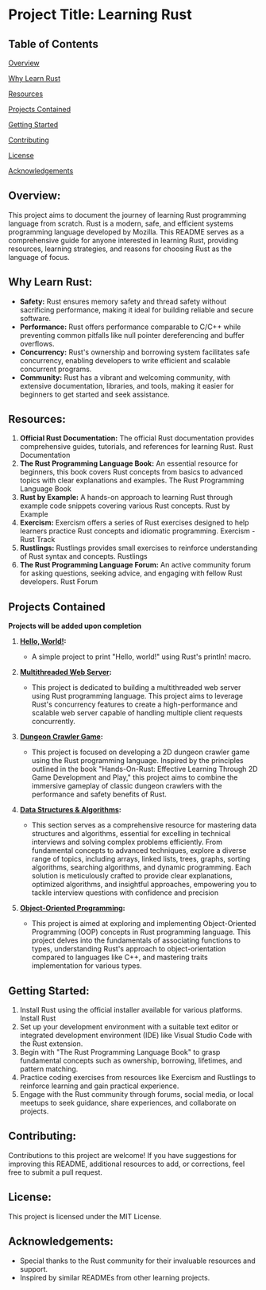 # **Project Title: Learning Rust**

## Table of Contents
[Overview](https://github.com/WambuaJoe/Multiverse-of-Rust-ness?tab=readme-ov-file#overview)

[Why Learn Rust](https://github.com/WambuaJoe/Multiverse-of-Rust-ness?tab=readme-ov-file#why-learn-rust)

[Resources](https://github.com/WambuaJoe/Multiverse-of-Rust-ness?tab=readme-ov-file#resources)

[Projects Contained](https://github.com/WambuaJoe/Multiverse-of-Rust-ness?tab=readme-ov-file#resources)

[Getting Started](https://github.com/WambuaJoe/Multiverse-of-Rust-ness?tab=readme-ov-file#getting-started)

[Contributing](https://github.com/WambuaJoe/Multiverse-of-Rust-ness?tab=readme-ov-file#contributing)

[License](https://github.com/WambuaJoe/Multiverse-of-Rust-ness?tab=readme-ov-file#license)

[Acknowledgements](https://github.com/WambuaJoe/Multiverse-of-Rust-ness?tab=readme-ov-file#acknowledgements)


## **Overview:** 
This project aims to document the journey of learning Rust programming language from scratch. Rust is a modern, safe, and efficient systems programming language developed by Mozilla. This README serves as a comprehensive guide for anyone interested in learning Rust, providing resources, learning strategies, and reasons for choosing Rust as the language of focus.

## **Why Learn Rust:**

-   **Safety:** Rust ensures memory safety and thread safety without sacrificing performance, making it ideal for building reliable and secure software.
-   **Performance:** Rust offers performance comparable to C/C++ while preventing common pitfalls like null pointer dereferencing and buffer overflows.
-   **Concurrency:** Rust's ownership and borrowing system facilitates safe concurrency, enabling developers to write efficient and scalable concurrent programs.
-   **Community:** Rust has a vibrant and welcoming community, with extensive documentation, libraries, and tools, making it easier for beginners to get started and seek assistance.

## **Resources:**

1.  **Official Rust Documentation:** The official Rust documentation provides comprehensive guides, tutorials, and references for learning Rust. Rust Documentation
2.  **The Rust Programming Language Book:** An essential resource for beginners, this book covers Rust concepts from basics to advanced topics with clear explanations and examples. The Rust Programming Language Book
3.  **Rust by Example:** A hands-on approach to learning Rust through example code snippets covering various Rust concepts. Rust by Example
4.  **Exercism:** Exercism offers a series of Rust exercises designed to help learners practice Rust concepts and idiomatic programming. Exercism - Rust Track
5.  **Rustlings:** Rustlings provides small exercises to reinforce understanding of Rust syntax and concepts. Rustlings
6.  **The Rust Programming Language Forum:** An active community forum for asking questions, seeking advice, and engaging with fellow Rust developers. Rust Forum

## **Projects Contained**
**Projects will be added upon completion**
1. **[Hello, World!](https://github.com/WambuaJoe/Multiverse-of-Rust-ness/tree/main/hello-world):**
    * A simple project to print "Hello, world!" using Rust's println! macro.
    
2. **[Multithreaded Web Server]():** 
    * This project is dedicated to building a multithreaded web server using Rust programming language. This project aims to leverage Rust's concurrency features to create a high-performance and scalable web server capable of handling multiple client requests concurrently.
    
3. **[Dungeon Crawler Game]():** 
    * This project is focused on developing a 2D dungeon crawler game using the Rust programming language. Inspired by the principles outlined in the book "Hands-On-Rust: Effective Learning Through 2D Game Development and Play," this project aims to combine the immersive gameplay of classic dungeon crawlers with the performance and safety benefits of Rust.
    
4. **[Data Structures & Algorithms]():** 
    * This section serves as a comprehensive resource for mastering data structures and algorithms, essential for excelling in technical interviews and solving complex problems efficiently. From fundamental concepts to advanced techniques, explore a diverse range of topics, including arrays, linked lists, trees, graphs, sorting algorithms, searching algorithms, and dynamic programming. Each solution is meticulously crafted to provide clear explanations, optimized algorithms, and insightful approaches, empowering you to tackle interview questions with confidence and precision

5. **[Object-Oriented Programming]():**
    * This project is aimed at exploring and implementing Object-Oriented Programming (OOP) concepts in Rust programming language. This project delves into the fundamentals of associating functions to types, understanding Rust's approach to object-orientation compared to languages like C++, and mastering traits implementation for various types.


## **Getting Started:**

1.  Install Rust using the official installer available for various platforms. Install Rust
2.  Set up your development environment with a suitable text editor or integrated development environment (IDE) like Visual Studio Code with the Rust extension.
3.  Begin with "The Rust Programming Language Book" to grasp fundamental concepts such as ownership, borrowing, lifetimes, and pattern matching.
4.  Practice coding exercises from resources like Exercism and Rustlings to reinforce learning and gain practical experience.
5.  Engage with the Rust community through forums, social media, or local meetups to seek guidance, share experiences, and collaborate on projects.

## **Contributing:**
Contributions to this project are welcome! If you have suggestions for improving this README, additional resources to add, or corrections, feel free to submit a pull request.

## **License:**
 This project is licensed under the MIT License.

## **Acknowledgements:**

-   Special thanks to the Rust community for their invaluable resources and support.
-   Inspired by similar READMEs from other learning projects.